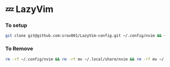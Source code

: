 # 💤 LazyVim


### To setup

```sh
git clone git@github.com:srav001/LazyVim-config.git ~/.config/nvim && ~/.config/nvim && nvim
```


### To Remove

```sh
rm -rf ~/.config/nvim && rm -rf mv ~/.local/share/nvim && rm -rf mv ~/.local/state/nvim && rm -rf mv ~/.cache/nvim
```
